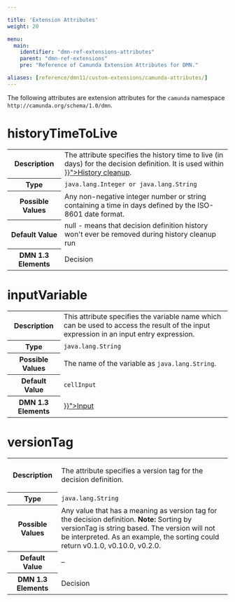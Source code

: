 ```yaml
---

title: 'Extension Attributes'
weight: 20

menu:
  main:
    identifier: "dmn-ref-extensions-attributes"
    parent: "dmn-ref-extensions"
    pre: "Reference of Camunda Extension Attributes for DMN."

aliases: [reference/dmn11/custom-extensions/camunda-attributes/]
---
```


The following attributes are extension attributes for the `camunda` namespace `http://camunda.org/schema/1.0/dmn`.

# historyTimeToLive

<table class="table table-striped">
  <tr>
    <th>Description</th>
    <td>
      The attribute specifies the history time to live (in days) for the decision definition. It is used within <a href="{{< ref "/user-guide/process-engine/history.md#history-cleanup">}}">History cleanup</a>.
    </td>
  </tr>
  <tr>
    <th>Type</th>
    <td><code>java.lang.Integer or java.lang.String</code></td>
  </tr>
  <tr>
    <th>Possible Values</th>
    <td>
      Any non-negative integer number or string containing a time in days defined by the ISO-8601 date format.
    </td>
  </tr>
  <tr>
    <th>Default Value</th>
    <td>null - means that decision definition history won't ever be removed during history cleanup run</td>
  </tr>
  <tr>
    <th>DMN 1.3 Elements</th>
    <td>
      Decision
    </td>
  </tr>
</table>

# inputVariable

<table class="table table-striped">
  <tr>
    <th>Description</th>
    <td>
      This attribute specifies the variable name which can be used to access the result
      of the input expression in an input entry expression.
    </td>
  </tr>
  <tr>
    <th>Type</th>
    <td><code>java.lang.String</code></td>
  </tr>
  <tr>
    <th>Possible Values</th>
    <td>
      The name of the variable as <code>java.lang.String</code>.
    </td>
  </tr>
  <tr>
    <th>Default Value</th>
    <td><code>cellInput</code></td>
  </tr>
  <tr>
    <th>DMN 1.3 Elements</th>
    <td>
      <a href="{{< ref "/reference/dmn/decision-table/input.md" >}}">Input</a>
    </td>
  </tr>
</table>

# versionTag

<table class="table table-striped">
  <tr>
    <th>Description</th>
    <td>
      <p>
      The attribute specifies a version tag for the decision definition.
      </p>
    </td>
  </tr>
  <tr>
    <th>Type</th>
    <td><code>java.lang.String</code></td>
  </tr>
  <tr>
    <th>Possible Values</th>
    <td>
      Any value that has a meaning as version tag for the decision definition.
      <strong>Note:</strong> Sorting by versionTag is string based. The version will not be interpreted. As an example, the sorting could return v0.1.0, v0.10.0, v0.2.0.
    </td>
  </tr>
  <tr>
    <th>Default Value</th>
    <td>&ndash;</td>
  </tr>
  <tr>
    <th>DMN 1.3 Elements</th>
    <td>
      Decision
    </td>
  </tr>
</table>
